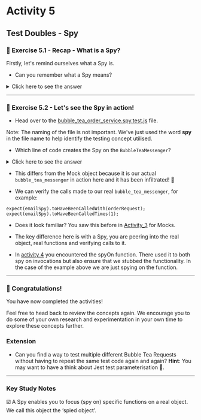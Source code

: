 # Activity 5

## Test Doubles - Spy

### 🔎 Exercise 5.1 - Recap - What is a Spy?

Firstly, let's remind ourselves what a Spy is.

- Can you remember what a Spy means?

<details>
<summary>Click here to see the answer</summary>
<pre>

Spies enable you to focus (spy on) specific functions on a real object. We call this object the ‘spied object’.

</pre>
</details>

---

### 🔎 Exercise 5.2 - Let's see the Spy in action!

- Head over to the [bubble_tea_order_service.spy.test.js](../src/bubble_tea_order_service.spy.test.js) file.

Note: The naming of the file is not important. We've just used the word **spy** in the file name to help identify the testing concept utilised.


- Which line of code creates the Spy on the `BubbleTeaMessenger`?

<details>
<summary>Click here to see the answer</summary>
<pre>

// Line 4
const emailSpy = jest.spyOn(messenger, 'sendBubbleTeaOrderRequestEmail');

</pre>
</details>


- This differs from the Mock object because it is our actual `bubble_tea_messenger` in action here and it has been infiltrated! 😬
  
- We can verify the calls made to our real `bubble_tea_messenger`, for example:

```
expect(emailSpy).toHaveBeenCalledWith(orderRequest);
expect(emailSpy).toHaveBeenCalledTimes(1);

```

- Does it look familiar? You saw this before in [Activity_3](activity_3.md) for Mocks.
  

- The key difference here is with a Spy, you are peering into the real object, real functions and verifying calls to it.

- In [activity 4](./activity_4.md) you encountered the spyOn function. There used it to both spy on invocations but also ensure that we stubbed the functionality. In the case of the example above we are just spying on the function.

---

### 🥳 Congratulations!

You have now completed the activities!

Feel free to head back to review the concepts again.
We encourage you to do some of your own research and experimentation in your own time to explore these concepts further.

### Extension

- Can you find a way to test multiple different Bubble Tea Requests without having to repeat the same test code again
and again? **Hint**: You may want to have a think about Jest test parameterisation 🤔.
  
---
### Key Study Notes

☑️ A Spy enables you to focus (spy on) specific functions on a real object. We call this object the ‘spied object’.
